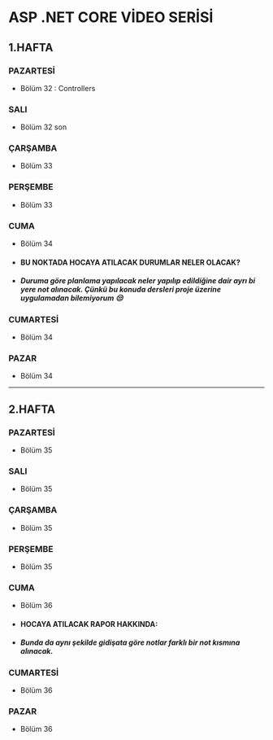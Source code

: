 # ASP .NET CORE VİDEO SERİSİ
## 1.HAFTA
### PAZARTESİ
- Bölüm 32 : Controllers
### SALI
- Bölüm 32 son
### ÇARŞAMBA
- Bölüm 33
### PERŞEMBE
- Bölüm 33
### CUMA
- Bölüm 34
- #### BU NOKTADA HOCAYA ATILACAK DURUMLAR NELER OLACAK?
- ##### Duruma göre planlama yapılacak neler yapılıp edildiğine dair ayrı bi yere not alınacak. Çünkü bu konuda dersleri proje üzerine uygulamadan bilemiyorum 😒
### CUMARTESİ
- Bölüm 34
### PAZAR
- Bölüm 34

---
## 2.HAFTA 
### PAZARTESİ
- Bölüm 35
### SALI
- Bölüm 35
### ÇARŞAMBA
- Bölüm 35
### PERŞEMBE
- Bölüm 35
### CUMA
- Bölüm 36
- #### HOCAYA ATILACAK RAPOR HAKKINDA:
- ##### Bunda da aynı şekilde gidişata göre notlar farklı bir not kısmına alınacak.
### CUMARTESİ
- Bölüm 36
### PAZAR
- Bölüm 36

